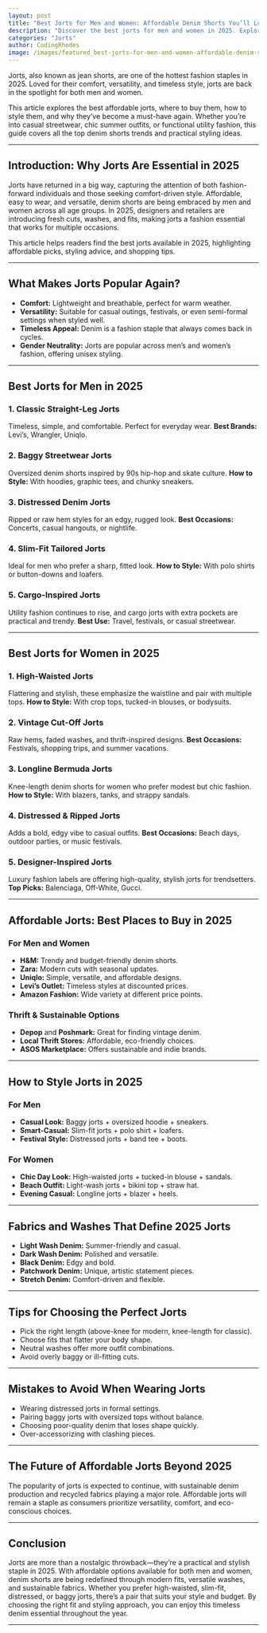 ```yaml
---
layout: post
title: "Best Jorts for Men and Women: Affordable Denim Shorts You’ll Love"
description: "Discover the best jorts for men and women in 2025. Explore affordable denim shorts that combine comfort, style, and versatility, plus tips on how to wear them with confidence."
categories: "Jorts"
author: CodingRhodes
image: /images/featured_best-jorts-for-men-and-women-affordable-denim-shorts-2025.webp
---
```


Jorts, also known as jean shorts, are one of the hottest fashion staples in 2025. Loved for their comfort, versatility, and timeless style, jorts are back in the spotlight for both men and women. 

<ins class="adsbygoogle"
     style="display:block"
     data-ad-client="ca-pub-2784742237479601"
     data-ad-slot="3760872290"
     data-ad-format="auto"
     data-full-width-responsive="true"></ins>
<script>
     (adsbygoogle = window.adsbygoogle || []).push({});
</script>

This article explores the best affordable jorts, where to buy them, how to style them, and why they’ve become a must-have again. Whether you’re into casual streetwear, chic summer outfits, or functional utility fashion, this guide covers all the top denim shorts trends and practical styling ideas.

---

## Introduction: Why Jorts Are Essential in 2025

Jorts have returned in a big way, capturing the attention of both fashion-forward individuals and those seeking comfort-driven style. Affordable, easy to wear, and versatile, denim shorts are being embraced by men and women across all age groups. In 2025, designers and retailers are introducing fresh cuts, washes, and fits, making jorts a fashion essential that works for multiple occasions.

This article helps readers find the best jorts available in 2025, highlighting affordable picks, styling advice, and shopping tips.

---

## What Makes Jorts Popular Again?

* **Comfort:** Lightweight and breathable, perfect for warm weather.
* **Versatility:** Suitable for casual outings, festivals, or even semi-formal settings when styled well.
* **Timeless Appeal:** Denim is a fashion staple that always comes back in cycles.
* **Gender Neutrality:** Jorts are popular across men’s and women’s fashion, offering unisex styling.

---

## Best Jorts for Men in 2025

### 1. Classic Straight-Leg Jorts

Timeless, simple, and comfortable. Perfect for everyday wear.
**Best Brands:** Levi’s, Wrangler, Uniqlo.

### 2. Baggy Streetwear Jorts

Oversized denim shorts inspired by 90s hip-hop and skate culture.
**How to Style:** With hoodies, graphic tees, and chunky sneakers.

<ins class="adsbygoogle"
     style="display:block"
     data-ad-client="ca-pub-2784742237479601"
     data-ad-slot="3760872290"
     data-ad-format="auto"
     data-full-width-responsive="true"></ins>
<script>
     (adsbygoogle = window.adsbygoogle || []).push({});
</script>

### 3. Distressed Denim Jorts

Ripped or raw hem styles for an edgy, rugged look.
**Best Occasions:** Concerts, casual hangouts, or nightlife.

### 4. Slim-Fit Tailored Jorts

Ideal for men who prefer a sharp, fitted look.
**How to Style:** With polo shirts or button-downs and loafers.

### 5. Cargo-Inspired Jorts

Utility fashion continues to rise, and cargo jorts with extra pockets are practical and trendy.
**Best Use:** Travel, festivals, or casual streetwear.

---

## Best Jorts for Women in 2025

### 1. High-Waisted Jorts

Flattering and stylish, these emphasize the waistline and pair with multiple tops.
**How to Style:** With crop tops, tucked-in blouses, or bodysuits.

### 2. Vintage Cut-Off Jorts

Raw hems, faded washes, and thrift-inspired designs.
**Best Occasions:** Festivals, shopping trips, and summer vacations.

### 3. Longline Bermuda Jorts

Knee-length denim shorts for women who prefer modest but chic fashion.
**How to Style:** With blazers, tanks, and strappy sandals.

### 4. Distressed & Ripped Jorts

Adds a bold, edgy vibe to casual outfits.
**Best Occasions:** Beach days, outdoor parties, or music festivals.

### 5. Designer-Inspired Jorts

Luxury fashion labels are offering high-quality, stylish jorts for trendsetters.
**Top Picks:** Balenciaga, Off-White, Gucci.

---

## Affordable Jorts: Best Places to Buy in 2025

<ins class="adsbygoogle"
     style="display:block"
     data-ad-client="ca-pub-2784742237479601"
     data-ad-slot="3760872290"
     data-ad-format="auto"
     data-full-width-responsive="true"></ins>
<script>
     (adsbygoogle = window.adsbygoogle || []).push({});
</script>

### For Men and Women

* **H&M:** Trendy and budget-friendly denim shorts.
* **Zara:** Modern cuts with seasonal updates.
* **Uniqlo:** Simple, versatile, and affordable designs.
* **Levi’s Outlet:** Timeless styles at discounted prices.
* **Amazon Fashion:** Wide variety at different price points.

### Thrift & Sustainable Options

* **Depop** and **Poshmark:** Great for finding vintage denim.
* **Local Thrift Stores:** Affordable, eco-friendly choices.
* **ASOS Marketplace:** Offers sustainable and indie brands.

---

## How to Style Jorts in 2025

### For Men

* **Casual Look:** Baggy jorts + oversized hoodie + sneakers.
* **Smart-Casual:** Slim-fit jorts + polo shirt + loafers.
* **Festival Style:** Distressed jorts + band tee + boots.

### For Women

* **Chic Day Look:** High-waisted jorts + tucked-in blouse + sandals.
* **Beach Outfit:** Light-wash jorts + bikini top + straw hat.
* **Evening Casual:** Longline jorts + blazer + heels.

---

## Fabrics and Washes That Define 2025 Jorts

<ins class="adsbygoogle"
     style="display:block"
     data-ad-client="ca-pub-2784742237479601"
     data-ad-slot="3760872290"
     data-ad-format="auto"
     data-full-width-responsive="true"></ins>
<script>
     (adsbygoogle = window.adsbygoogle || []).push({});
</script>

* **Light Wash Denim:** Summer-friendly and casual.
* **Dark Wash Denim:** Polished and versatile.
* **Black Denim:** Edgy and bold.
* **Patchwork Denim:** Unique, artistic statement pieces.
* **Stretch Denim:** Comfort-driven and flexible.

---

## Tips for Choosing the Perfect Jorts

* Pick the right length (above-knee for modern, knee-length for classic).
* Choose fits that flatter your body shape.
* Neutral washes offer more outfit combinations.
* Avoid overly baggy or ill-fitting cuts.

---

## Mistakes to Avoid When Wearing Jorts

* Wearing distressed jorts in formal settings.
* Pairing baggy jorts with oversized tops without balance.
* Choosing poor-quality denim that loses shape quickly.
* Over-accessorizing with clashing pieces.

---

## The Future of Affordable Jorts Beyond 2025

<ins class="adsbygoogle"
     style="display:block"
     data-ad-client="ca-pub-2784742237479601"
     data-ad-slot="3760872290"
     data-ad-format="auto"
     data-full-width-responsive="true"></ins>
<script>
     (adsbygoogle = window.adsbygoogle || []).push({});
</script>

The popularity of jorts is expected to continue, with sustainable denim production and recycled fabrics playing a major role. Affordable jorts will remain a staple as consumers prioritize versatility, comfort, and eco-conscious choices.

---

## Conclusion

Jorts are more than a nostalgic throwback—they’re a practical and stylish staple in 2025. With affordable options available for both men and women, denim shorts are being redefined through modern fits, versatile washes, and sustainable fabrics. Whether you prefer high-waisted, slim-fit, distressed, or baggy jorts, there’s a pair that suits your style and budget. By choosing the right fit and styling approach, you can enjoy this timeless denim essential throughout the year.

---